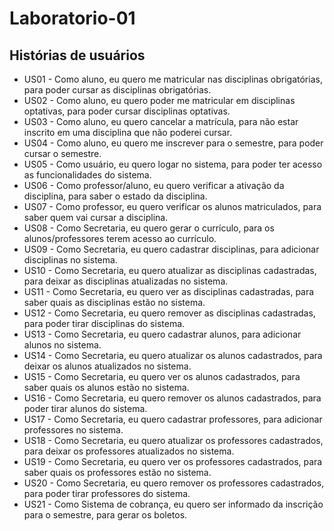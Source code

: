 # Laboratorio-01
## Histórias de usuários

* US01 - Como aluno, eu quero me matricular nas disciplinas obrigatórias, para poder cursar as disciplinas obrigatórias.
* US02 - Como aluno, eu quero poder me matricular em disciplinas optativas, para poder cursar disciplinas optativas.
* US03 - Como aluno, eu quero cancelar a matrícula, para não estar inscrito em uma disciplina que não poderei cursar.
* US04 - Como aluno, eu quero me inscrever para o semestre, para poder cursar o semestre.
* US05 - Como usuário, eu quero logar no sistema, para poder ter acesso as funcionalidades do sistema.
* US06 - Como professor/aluno, eu quero verificar a ativação da disciplina, para saber o estado da disciplina.
* US07 - Como professor, eu quero verificar os alunos matriculados, para saber quem vai cursar a disciplina.
* US08 - Como Secretaria, eu quero gerar o currículo, para os alunos/professores terem acesso ao currículo.
* US09 - Como Secretaria, eu quero cadastrar disciplinas, para adicionar disciplinas no sistema.
* US10 - Como Secretaria, eu quero atualizar as disciplinas cadastradas, para deixar as disciplinas atualizadas no sistema.
* US11 - Como Secretaria, eu quero ver as disciplinas cadastradas, para saber quais as disciplinas estão no sistema.
* US12 - Como Secretaria, eu quero remover as disciplinas cadastradas, para poder tirar disciplinas do sistema.
* US13 - Como Secretaria, eu quero cadastrar alunos, para adicionar alunos no sistema.
* US14 - Como Secretaria, eu quero atualizar os alunos cadastrados, para deixar os alunos atualizados no sistema.
* US15 - Como Secretaria, eu quero ver os alunos cadastrados, para saber quais os alunos estão no sistema.
* US16 - Como Secretaria, eu quero remover os alunos cadastrados, para poder tirar alunos do sistema.
* US17 - Como Secretaria, eu quero cadastrar professores, para adicionar professores no sistema.
* US18 - Como Secretaria, eu quero atualizar os professores cadastrados, para deixar os professores atualizados no sistema.
* US19 - Como Secretaria, eu quero ver os professores cadastrados, para saber quais os professores estão no sistema.
* US20 - Como Secretaria, eu quero remover os professores cadastrados, para poder tirar professores do sistema.
* US21 - Como Sistema de cobrança, eu quero ser informado da inscrição para o semestre, para gerar os boletos.
